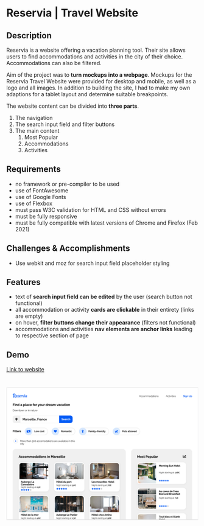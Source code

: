 # Reservia | Travel Website

## Description

Reservia is a website offering a vacation planning tool. Their site allows users to find accommodations and activities in the city of their choice. Accommodations can also be filtered.

Aim of the project was to **turn mockups into a webpage**. Mockups for the Reservia Travel Website were provided for desktop and mobile, as well as a logo and all images. In addition to building the site, I had to make my own adaptions for a tablet layout and determine suitable breakpoints.

The website content can be divided into **three parts**.

1. The navigation
1. The search input field and filter buttons
1. The main content
   1. Most Popular
   1. Accommodations
   1. Activities

## Requirements

- no framework or pre-compiler to be used
- use of FontAwesome
- use of Google Fonts
- use of Flexbox
- must pass W3C validation for HTML and CSS without errors
- must be fully responsive
- must be fully compatible with latest versions of Chrome and Firefox (Feb 2021)

## Challenges & Accomplishments

- Use webkit and moz for search input field placeholder styling

## Features

- text of **search input field can be edited** by the user (search button not functional)
- all accommodation or activity **cards are clickable** in their entirety (links are empty)
- on hover, **filter buttons change their appearance** (filters not functional)
- accommodations and activities **nav elements are anchor links** leading to respective section of page

## Demo

[Link to website](https://christinebogdan.github.io/p1_TravelWebsite/)

# <img src="./Screenshots/desktop_1.png">
